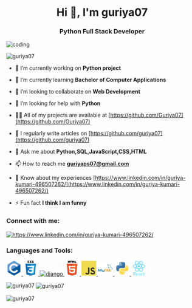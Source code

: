 <h1 align="center">Hi 👋, I'm guriya07</h1>
<h3 align="center">Python Full Stack Developer</h3>
<img aligh="right" alt="coding" weight="400" src="https://cdnb.artstation.com/p/assets/images/images/028/991/999/original/anna-havrylyukh-.gif?1596125112" >

<p align="left"> <img src="https://komarev.com/ghpvc/?username=guriya07&label=Profile%20views&color=0e75b6&style=flat" alt="guriya07" /> </p>

- 🔭 I’m currently working on **Python project**

- 🌱 I’m currently learning **Bachelor of Computer Applications**

- 👯 I’m looking to collaborate on **Web Development**

- 🤝 I’m looking for help with **Python**

- 👨‍💻 All of my projects are available at [https://github.com/Guriya07](https://github.com/Guriya07)

- 📝 I regularly write articles on [https://github.com/guriya07](https://github.com/guriya07)

- 💬 Ask me about **Python,SQL,JavaScript,CSS,HTML**

- 📫 How to reach me **guriyaps07@gmail.com**

- 📄 Know about my experiences [https://www.linkedin.com/in/guriya-kumari-496507262/](https://www.linkedin.com/in/guriya-kumari-496507262/)

- ⚡ Fun fact **I think I am funny**

<h3 align="left">Connect with me:</h3>
<p align="left">
<a href="https://linkedin.com/in/https://www.linkedin.com/in/guriya-kumari-496507262/" target="blank"><img align="center" src="https://raw.githubusercontent.com/rahuldkjain/github-profile-readme-generator/master/src/images/icons/Social/linked-in-alt.svg" alt="https://www.linkedin.com/in/guriya-kumari-496507262/" height="30" width="40" /></a>
</p>

<h3 align="left">Languages and Tools:</h3>
<p align="left"> <a href="https://www.cprogramming.com/" target="_blank" rel="noreferrer"> <img src="https://raw.githubusercontent.com/devicons/devicon/master/icons/c/c-original.svg" alt="c" width="40" height="40"/> </a> <a href="https://www.w3schools.com/css/" target="_blank" rel="noreferrer"> <img src="https://raw.githubusercontent.com/devicons/devicon/master/icons/css3/css3-original-wordmark.svg" alt="css3" width="40" height="40"/> </a> <a href="https://www.djangoproject.com/" target="_blank" rel="noreferrer"> <img src="https://cdn.worldvectorlogo.com/logos/django.svg" alt="django" width="40" height="40"/> </a> <a href="https://www.w3.org/html/" target="_blank" rel="noreferrer"> <img src="https://raw.githubusercontent.com/devicons/devicon/master/icons/html5/html5-original-wordmark.svg" alt="html5" width="40" height="40"/> </a> <a href="https://developer.mozilla.org/en-US/docs/Web/JavaScript" target="_blank" rel="noreferrer"> <img src="https://raw.githubusercontent.com/devicons/devicon/master/icons/javascript/javascript-original.svg" alt="javascript" width="40" height="40"/> </a> <a href="https://www.mysql.com/" target="_blank" rel="noreferrer"> <img src="https://raw.githubusercontent.com/devicons/devicon/master/icons/mysql/mysql-original-wordmark.svg" alt="mysql" width="40" height="40"/> </a> <a href="https://www.python.org" target="_blank" rel="noreferrer"> <img src="https://raw.githubusercontent.com/devicons/devicon/master/icons/python/python-original.svg" alt="python" width="40" height="40"/> </a> <a href="https://reactjs.org/" target="_blank" rel="noreferrer"> <img src="https://raw.githubusercontent.com/devicons/devicon/master/icons/react/react-original-wordmark.svg" alt="react" width="40" height="40"/> </a> </p>

<p><img align="left" src="https://github-readme-stats.vercel.app/api/top-langs?username=guriya07&show_icons=true&locale=en&layout=compact" alt="guriya07" /></p>

<p>&nbsp;<img align="center" src="https://github-readme-stats.vercel.app/api?username=guriya07&show_icons=true&locale=en" alt="guriya07" /></p>

<p><img align="center" src="https://github-readme-streak-stats.herokuapp.com/?user=guriya07&" alt="guriya07" /></p>
